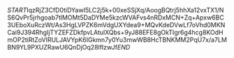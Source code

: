 $START$IqzRjZ3CfD0tiDYawI5LC2j5k+00xeSSjXq/AoogBQtrj5hhXa12vxTX1/NS6QvPr5jrhgoab7tlMOMt5DaDYMe5kzcWVAFvs4nRDxMCN+Zq+Apxw6BC3UEboXuRczWt/As3HgLVPZK6mVdgUXYdea9+MQvKdeDVwLf7oVhd0MKNCai9J394RhgIjTYZEFZDkfpvLAtulXQbs+9yJ88EFE8gOkTIgr6g4hcg8KOdHmOP2tiRtZoVIRULJAVYpK6IGkmn7y0Yu3mwWB8HcTBNKMM2PqU7x/a7LMBN9YL9PXUZRawU6QnDjOq28lfIzwJf$END$
